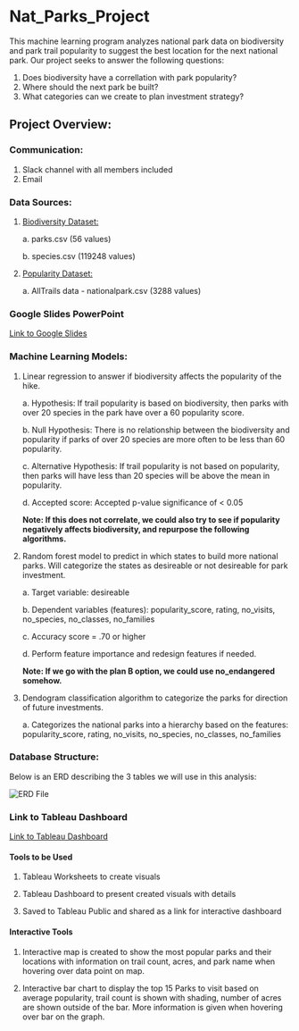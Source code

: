 # Nat_Parks_Project

This machine learning program analyzes national park data on biodiversity and park trail popularity to suggest the best location for the next national park. Our project seeks to answer the following questions:

1. Does biodiversity have a correllation with park popularity?
2. Where should the next park be built?
3. What categories can we create to plan investment strategy? 

## Project Overview:

### Communication:
1. Slack channel with all members included
2. Email

### Data Sources:

1. [Biodiversity Dataset:](https://www.kaggle.com/datasets/nationalparkservice/park-biodiversity?select=parks.csv)

    a. parks.csv (56 values)

    b. species.csv (119248 values)

2. [Popularity Dataset:](https://www.kaggle.com/datasets/planejane/national-park-trails)

    a. AllTrails data - nationalpark.csv (3288 values)

### Google Slides PowerPoint

[Link to Google Slides](https://docs.google.com/presentation/d/1K_Hdr0zkWgMWZNgbmpIYqnqNQ8xBo2TaI6PAxGkzRgg/edit?usp=sharing)

### Machine Learning Models: 

1. Linear regression to answer if biodiversity affects the popularity of the hike.

    a. Hypothesis: If trail popularity is based on biodiversity, then parks with over 20 species in the park have over a 60 popularity score.
    
    b. Null Hypothesis: There is no relationship between the biodiversity and popularity if parks of over 20 species are more often to be less than 60 popularity.

    c. Alternative Hypothesis: If trail popularity is not based on popularity, then parks will have less than 20 species will be above the mean in popularity.

    d. Accepted score: Accepted p-value significance of < 0.05

    **Note: If this does not correlate, we could also try to see if popularity negatively affects biodiversity, and repurpose the following algorithms.**

2. Random forest model to predict in which states to build more national parks. Will categorize the states as desireable or not desireable for park investment.

    a. Target variable: desireable

    b. Dependent variables (features): popularity_score, rating, no_visits, no_species, no_classes, no_families

    c. Accuracy score = .70 or higher

    d. Perform feature importance and redesign features if needed.

    **Note: If we go with the plan B option, we could use no_endangered somehow.**

3. Dendogram classification algorithm to categorize the parks for direction of future investments.

    a. Categorizes the national parks into a hierarchy based on the features: popularity_score, rating, no_visits, no_species, no_classes, no_families


### Database Structure: 

Below is an ERD describing the 3 tables we will use in this analysis:

![ERD File](https://github.com/B-Stanley-0316/Nat_Parks_Project/blob/main/Resources/ERD.png)


### Link to Tableau Dashboard

[Link to Tableau Dashboard](https://public.tableau.com/app/profile/brittney.r.stanley/viz/Nat_Parks_Project/Parks_Map?publish=yes)

#### Tools to be Used
1. Tableau Worksheets to create visuals

2. Tableau Dashboard to present created visuals with details

3. Saved to Tableau Public and shared as a link for interactive dashboard

#### Interactive Tools
1. Interactive map is created to show the most popular parks and their locations with information on trail count, acres, and park name when hovering over data point on map.

2. Interactive bar chart to display the top 15 Parks to visit based on average popularity, trail count is shown with shading, number of acres are shown outside of the bar. More information is given when hovering over bar on the graph.
